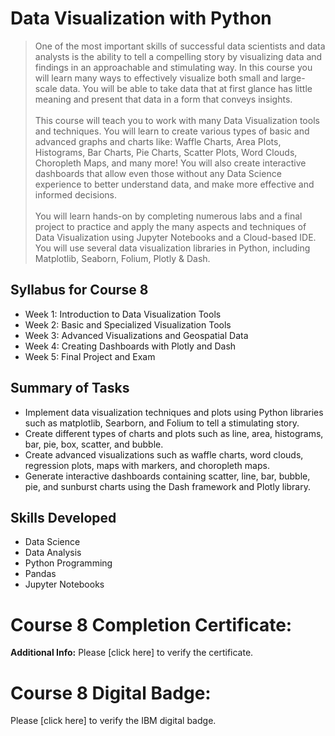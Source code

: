 # Data Visualization with Python
> One of the most important skills of successful data scientists and data analysts is the ability to tell a compelling story by visualizing data and findings in an approachable and stimulating way. In this course you will learn many ways to effectively visualize both small and large-scale data. You will be able to take data that at first glance has little meaning and present that data in a form that conveys insights.<br><br>
> This course will teach you to work with many Data Visualization tools and techniques. You will learn to create various types of basic and advanced graphs and charts like: Waffle Charts, Area Plots, Histograms, Bar Charts, Pie Charts, Scatter Plots, Word Clouds, Choropleth Maps, and many more! You will also create interactive dashboards that allow even those without any Data Science experience to better understand data, and make more effective and informed decisions.<br><br>
> You will learn hands-on by completing numerous labs and a final project to practice and apply the many aspects and techniques of Data Visualization using Jupyter Notebooks and a Cloud-based IDE. You will use several data visualization libraries in Python, including Matplotlib, Seaborn, Folium, Plotly & Dash.
## Syllabus for Course 8
- Week 1: Introduction to Data Visualization Tools
- Week 2: Basic and Specialized Visualization Tools
- Week 3: Advanced Visualizations and Geospatial Data
- Week 4: Creating Dashboards with Plotly and Dash
- Week 5: Final Project and Exam
## Summary of Tasks
- Implement data visualization techniques and plots using Python libraries such as matplotlib, Searborn, and Folium to tell a stimulating story.
- Create different types of charts and plots such as line, area, histograms, bar, pie, box, scatter, and bubble.
- Create advanced visualizations such as waffle charts, word clouds, regression plots, maps with markers, and choropleth maps.
- Generate interactive dashboards containing scatter, line, bar, bubble, pie, and sunburst charts using the Dash framework and Plotly library.
## Skills Developed
- Data Science
- Data Analysis
- Python Programming
- Pandas
- Jupyter Notebooks
# Course 8 Completion Certificate:
**Additional Info:** Please [click here] to verify the certificate.
# Course 8 Digital Badge:
Please [click here] to verify the IBM digital badge.<br>
